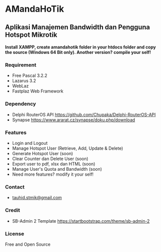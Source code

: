# AMandaHoTik

## Aplikasi Manajemen Bandwidth dan Pengguna Hotspot Mikrotik

#### Install XAMPP, create amandahotik folder in your htdocs folder and copy the source (Windows 64 Bit only). Another version? compile your self!

### Requirement
- Free Pascal 3.2.2 
- Lazarus 3.2
- WebLaz 
- Fastplaz Web Framework

### Dependency
- Delphi RouterOS API https://github.com/Chupaka/Delphi-RouterOS-API 
- Synapse https://www.ararat.cz/synapse/doku.php/download

### Features
- Login and Logout 
- Manage Hotspot User (Retrieve, Add, Update & Delete)
- Generate Hotspot User (soon) 
- Clear Counter dan Delete User (soon)
- Export user to pdf, xlsx dan HTML (soon)
- Manage User's Quota and Bandwidth (soon)
- Need more features? modify it your self!   

### Contact
- tauhid.stmik@gmail.com

### Credit
- SB-Admin 2 Template https://startbootstrap.com/theme/sb-admin-2

### License
Free and Open Source
